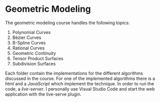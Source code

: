# Geometric Modeling
The geometric modeling course handles the following topics:

1. Polynomial Curves
2. Bézier Curves
3. B-Spline Curves
4. Rational Curves
5. Geometric Continuity
6. Tensor Product Surfaces
7. Subdivision Surfaces

Each folder contain the implementations for the different algorithms discussed in the course. For one
of the implemented algorithms there is a *html* and a *JavaScript* which implement the technique. In 
order to run the code, a *live-server*. I personally use Visual Studio Code and start the web application
with the live-serve plugin. 